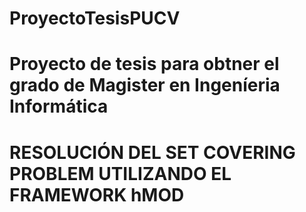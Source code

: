 # ProyectoTesisPUCV
# Proyecto de tesis para obtner el grado de Magister en Ingeníeria Informática
# RESOLUCIÓN DEL SET COVERING PROBLEM UTILIZANDO EL FRAMEWORK hMOD